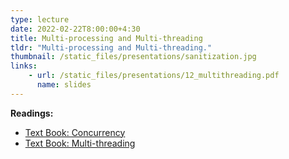 ```yaml
---
type: lecture
date: 2022-02-22T8:00:00+4:30
title: Multi-processing and Multi-threading
tldr: "Multi-processing and Multi-threading."
thumbnail: /static_files/presentations/sanitization.jpg
links:
    - url: /static_files/presentations/12_multithreading.pdf
      name: slides
---
```

**Readings:**
- [Text Book: Concurrency](http://pages.cs.wisc.edu/~remzi/OSTEP/threads-intro.pdf)
- [Text Book: Multi-threading](http://pages.cs.wisc.edu/~remzi/OSTEP/threads-api.pdf)